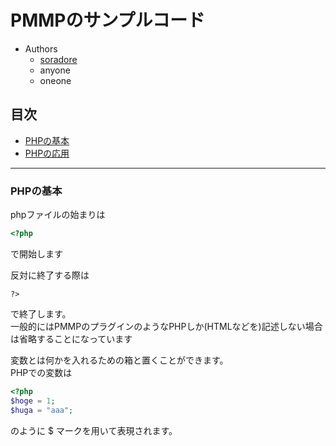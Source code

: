 # PMMPのサンプルコード

- Authors  
  - [soradore](https://twitter.com/soradore_)
  - anyone
  - oneone

## 目次
- [PHPの基本](#php-base)
- [PHPの応用](#php-app)

---

### <a name="php-base"></a>PHPの基本  

phpファイルの始まりは  
```PHP
<?php
```
で開始します  

反対に終了する際は  
```
?>
```
で終了します。  
一般的にはPMMPのプラグインのようなPHPしか(HTMLなどを)記述しない場合は省略することになっています

変数とは何かを入れるための箱と置くことができます。  
PHPでの変数は  
```PHP
<?php
$hoge = 1;
$huga = "aaa";
```
のように $ マークを用いて表現されます。
